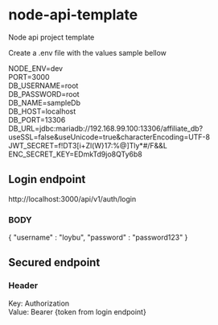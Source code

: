 # node-api-template
Node api project template


Create a .env file with the values sample bellow



NODE_ENV=dev  
PORT=3000  
DB_USERNAME=root  
DB_PASSWORD=root  
DB_NAME=sampleDb  
DB_HOST=localhost  
DB_PORT=13306  
DB_URL=jdbc:mariadb://192.168.99.100:13306/affiliate_db?useSSL=false&useUnicode=true&characterEncoding=UTF-8  
JWT_SECRET=f!DT3[i+Zl(W}17:%@]Tly*#/F&&L  
ENC_SECRET_KEY=EDmkTd9jo8QTy6b8  

  
## Login endpoint  

http://localhost:3000/api/v1/auth/login  

### BODY

{
    "username" : "loybu",
    "password" : "password123"
}  

  
  
## Secured endpoint  
  
### Header  
  
Key: Authorization  
Value:  Bearer {token from login endpoint}

